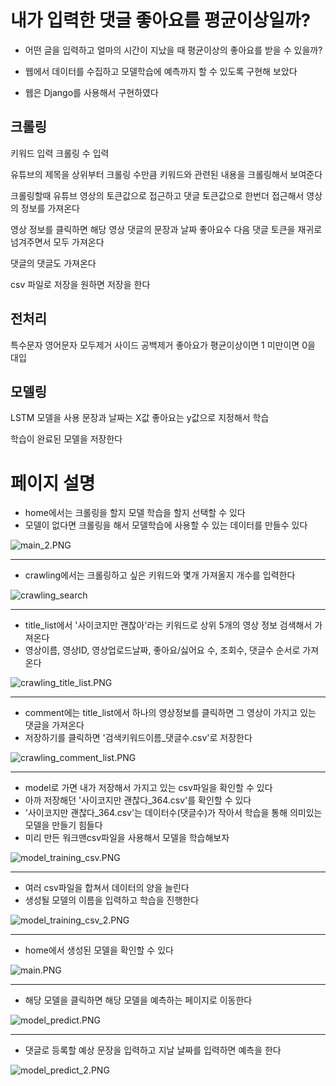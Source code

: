 # 내가 입력한 댓글 좋아요를 평균이상일까?

* 어떤 글을 입력하고 얼마의 시간이 지났을 때 평균이상의 좋아요를 받을 수 있을까?

* 웹에서 데이터를 수집하고 모델학습에 예측까지 할 수 있도록 구현해 보았다

* 웹은 Django를 사용해서 구현하였다

## 크롤링

키워드 입력
크롤링 수 입력

유튜브의 제목을 상위부터 크롤링 수만큼 키워드와 관련된 내용을 크롤링해서 보여준다

크롤링할때 유튜브 영상의 토큰값으로 접근하고 댓글 토큰값으로 한번더 접근해서 영상의 정보를 가져온다

영상 정보를 클릭하면 해당 영상 댓글의 문장과 날짜 좋아요수 다음 댓글 토큰을 재귀로 넘겨주면서 모두 가져온다

댓글의 댓글도 가져온다

csv 파일로 저장을 원하면 저장을 한다

## 전처리

특수문자 영어문자 모두제거 사이드 공백제거
좋아요가 평균이상이면 1 미만이면 0을 대입

## 모델링

LSTM 모델을 사용
문장과 날짜는 X값 좋아요는 y값으로 지정해서 학습

학습이 완료된 모델을 저장한다

# 페이지 설명

* home에서는 크롤링을 할지 모델 학습을 할지 선택할 수 있다
* 모델이 없다면 크롤링을 해서 모델학습에 사용할 수 있는 데이터를 만들수 있다

![main_2.PNG](/img/main_2.PNG)

---

* crawling에서는 크롤링하고 싶은 키워드와 몇개 가져올지 개수를 입력한다

![crawling_search](/img/crawling_search.PNG)  

---

* title_list에서 '사이코지만 괜찮아'라는 키워드로 상위 5개의 영상 정보 검색해서 가져온다
* 영상이름, 영상ID, 영상업로드날짜, 좋아요/싫어요 수, 조회수, 댓글수 순서로 가져온다

![crawling_title_list.PNG](/img/crawling_title_list.PNG)  

---

* comment에는 title_list에서 하나의 영상정보를 클릭하면 그 영상이 가지고 있는 댓글을 가져온다
* 저장하기를 클릭하면 '검색키워드이름_댓글수.csv'로 저장한다

![crawling_comment_list.PNG](/img/crawling_comment_list.PNG)  

---

* model로 가면 내가 저장해서 가지고 있는 csv파일을 확인할 수 있다
* 아까 저장해던 '사이코지만 괜찮다_364.csv'를 확인할 수 있다
* '사이코지만 괜찮다_364.csv'는 데이터수(댓글수)가 작아서 학습을 통해 의미있는 모델을 만들기 힘들다
* 미리 만든 워크맨csv파일을 사용해서 모델을 학습해보자

![model_training_csv.PNG](/img/model_training_csv.PNG)  

---

* 여러 csv파일을 합쳐서 데이터의 양을 늘린다
* 생성될 모델의 이름을 입력하고 학습을 진행한다

![model_training_csv_2.PNG](/img/model_training_csv_2.PNG) 

---

* home에서 생성된 모델을 확인할 수 있다

![main.PNG](/img/main.PNG)  

---

* 해당 모델을 클릭하면 해당 모델을 예측하는 페이지로 이동한다

![model_predict.PNG](/img/model_predict.PNG)  

---

* 댓글로 등록할 예상 문장을 입력하고 지날 날짜를 입력하면 예측을 한다

![model_predict_2.PNG](/img/model_predict_2.PNG)  

 
